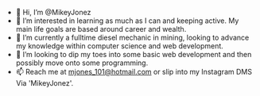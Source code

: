 - 👋 Hi, I’m @MikeyJonez
- 👀 I’m interested in learning as much as I can and keeping active. My main life goals are based around career and wealth.
- 🌱 I’m currently a fulltime diesel mechanic in mining, looking to advance my knowledge within computer science and web development.
- 💞️ I’m looking to dip my toes into some basic web development and then possibly move onto some programming.
- 📫 Reach me at mjones_101@hotmail.com or slip into my Instagram DMS Via 'MikeyJonez'.

<!---
MikeyJonez/MikeyJonez is a ✨ special ✨ repository because its `README.md` (this file) appears on your GitHub profile.
You can click the Preview link to take a look at your changes.
--->

